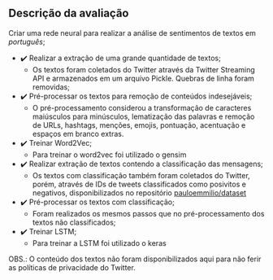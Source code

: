 ## Descrição da avaliação

Criar uma rede neural para realizar a análise de sentimentos de textos em *português*;

- :heavy_check_mark: Realizar a extração de uma grande quantidade de textos;
  - Os textos foram coletados do Twitter através da Twitter Streaming API e armazenados em um arquivo Pickle. Quebras de linha foram removidas;
- :heavy_check_mark: Pré-processar os textos para remoção de conteúdos indesejáveis;
  - O pré-processamento considerou a transformação de caracteres maiúsculos para minúsculos, lematização das palavras e remoção de URLs, hashtags, menções, emojis, pontuação, acentuação e espaços em branco extras.
- :heavy_check_mark: Treinar Word2Vec;
  - Para treinar o word2vec foi utilizado o gensim
- :heavy_check_mark: Realizar extração de textos contendo a classificação das mensagens;
  - Os textos com classificação também foram coletados do Twitter, porém, através de IDs de tweets classificados como posivitos e negativos, disponibilizados no repositório [pauloemmilio/dataset](https://github.com/pauloemmilio/dataset)
- :heavy_check_mark: Pré-processar os textos com classificação;
  - Foram realizados os mesmos passos que no pré-processamento dos textos não classificados;
- :heavy_check_mark: Treinar LSTM;
  - Para treinar a LSTM foi utilizado o keras

OBS.: O conteúdo dos textos não foram disponibilizados aqui para não ferir as políticas de privacidade do Twitter.
